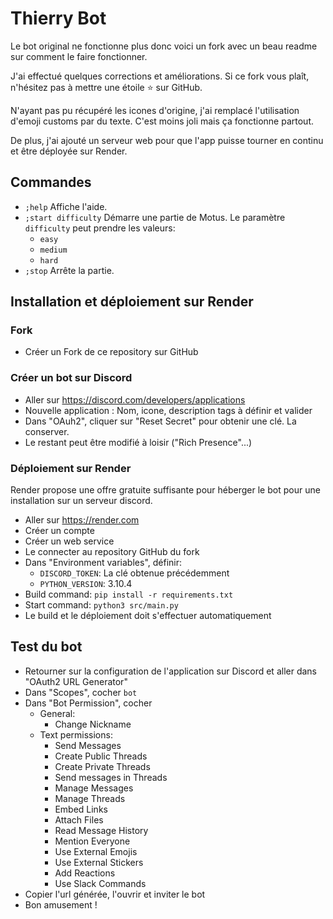 # Thierry Bot
Le bot original ne fonctionne plus donc voici un fork avec un beau readme sur comment le faire fonctionner.

J'ai effectué quelques corrections et améliorations. Si ce fork vous plaît, n'hésitez pas à mettre une étoile ⭐ sur GitHub.

N'ayant pas pu récupéré les icones d'origine, j'ai remplacé l'utilisation d'emoji customs par du texte. C'est moins joli mais ça fonctionne partout.

De plus, j'ai ajouté un serveur web pour que l'app puisse tourner en continu et être déployée sur Render.

## Commandes
  - `;help` Affiche l'aide.
  - `;start difficulty` Démarre une partie de Motus. Le paramètre `difficulty` peut prendre les valeurs:
    - `easy`
    - `medium`
    - `hard`
  - `;stop` Arrête la partie.

## Installation et déploiement sur Render

### Fork
- Créer un Fork de ce repository sur GitHub

### Créer un bot sur Discord

- Aller sur https://discord.com/developers/applications
- Nouvelle application : Nom, icone, description tags à définir et valider
- Dans "OAuh2", cliquer sur "Reset Secret" pour obtenir une clé. La conserver.
- Le restant peut être modifié à loisir ("Rich Presence"...)

### Déploiement sur Render
Render propose une offre gratuite suffisante pour héberger le bot pour une installation sur un serveur discord.

  - Aller sur https://render.com
  - Créer un compte
  - Créer un web service
  - Le connecter au repository GitHub du fork
  - Dans "Environment variables", définir:
    - `DISCORD_TOKEN`: La clé obtenue précédemment
    - `PYTHON_VERSION`: 3.10.4
  - Build command: `pip install -r requirements.txt`
  - Start command: `python3 src/main.py`
  - Le build et le déploiement doit s'effectuer automatiquement

## Test du bot
  - Retourner sur la configuration de l'application sur Discord et aller dans "OAuth2 URL Generator"
  - Dans "Scopes", cocher `bot`
  - Dans "Bot Permission", cocher
    - General:
      - Change Nickname
    - Text permissions:
      - Send Messages
      - Create Public Threads
      - Create Private Threads
      - Send messages in Threads
      - Manage Messages
      - Manage Threads
      - Embed Links
      - Attach Files
      - Read Message History
      - Mention Everyone
      - Use External Emojis
      - Use External Stickers
      - Add Reactions
      - Use Slack Commands
  - Copier l'url générée, l'ouvrir et inviter le bot
  - Bon amusement !


